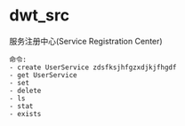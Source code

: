 # dwt_src

服务注册中心(Service Registration Center)



```
命令: 
- create UserService zdsfksjhfgzxdjkjfhgdf
- get UserService 
- set 
- delete
- ls
- stat
- exists
```
